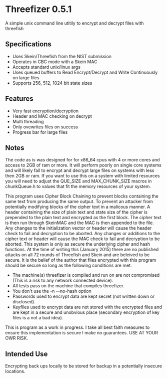 Threefizer 0.5.1
================

A simple unix command line utitily to encrypt and decrypt files with threefish

Specifications
--------------

* Uses Skein/Threefish from the NIST submission 
* Operates in CBC mode with a Skein MAC
* Accepts standard unix/linux args
* Uses queued buffers to Read Encrypt/Decrypt and Write Continuously on large files
* Supports 256, 512, 1024 bit state sizes

Features
--------

* Very fast encryption/decryption
* Header and MAC checking on decrypt
* Multi threading
* Only ovewrites files on success
* Progress bar for large files

Notes
-----

The code as is was designed for for x86_64 cpus with 4 or more cores and access to 2GB of ram or more. It will perform poorly on single core systems and will likely fail to encrypt and decrypt large files on systems with less then 2GB or ram. If you want to use this on a system with limited resources you will need to adjust the QUE_SIZE and MAX_CHUNK_SIZE macros in chunkQueue.h to values that fit the memory resources of your system.

This program uses Cipher Block Chaining to prevent blocks containing the same text from producing the same output. To prevent an attacker from potentially modifying blocks of the cipher text in a malicous manner. A header containing the size of plain text and state size of the cipher is prepended to the plain text and encrypted as the first block. The cipher text is then run through SkeinMAC and the MAC is then appended to the file. Any changes to the initialization vector or header will cause the header check to fail and decryption to be aborted. Any changes or additions to the cipher text or header will cause the MAC check to fail and decryption to be aborted. This system is only as secure the underlying cipher and hash functions. At the time of writing this (January 2015) there are no published attacks on all 72 rounds of Threefish and Skein and are beleived to be secure. It is the belief of the author that files encrypted with this program should be secure so long as the following conditions are met.

* The machine(s) threefizer is compiled and run on are not compromised (This is a risk to any network connected device).
* All tests pass on the machine that compiles threefizer.
* You don't use the -n --no-hash option
* Passwords used to encrypt data are kept secret (not written down or disclosed).
* Keyfiles used to encrypt data are not stored with the encrypted files and are kept in a secure and unobvious place (secondary encryption of key files is a not a bad idea).

This is program as a work in progress. I take all best faith measures to ensure this implementation is secure I make no guarantees. USE AT YOUR OWR RISK.

Intended Use
------------

Encrypting back ups locally to be stored for backup in a potentially insecure locations.
